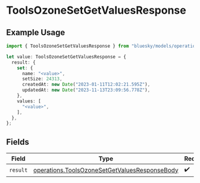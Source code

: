 # ToolsOzoneSetGetValuesResponse

## Example Usage

```typescript
import { ToolsOzoneSetGetValuesResponse } from "bluesky/models/operations";

let value: ToolsOzoneSetGetValuesResponse = {
  result: {
    set: {
      name: "<value>",
      setSize: 24313,
      createdAt: new Date("2023-01-11T12:02:21.595Z"),
      updatedAt: new Date("2023-11-13T23:09:56.778Z"),
    },
    values: [
      "<value>",
    ],
  },
};
```

## Fields

| Field                                                                                                          | Type                                                                                                           | Required                                                                                                       | Description                                                                                                    |
| -------------------------------------------------------------------------------------------------------------- | -------------------------------------------------------------------------------------------------------------- | -------------------------------------------------------------------------------------------------------------- | -------------------------------------------------------------------------------------------------------------- |
| `result`                                                                                                       | [operations.ToolsOzoneSetGetValuesResponseBody](../../models/operations/toolsozonesetgetvaluesresponsebody.md) | :heavy_check_mark:                                                                                             | N/A                                                                                                            |